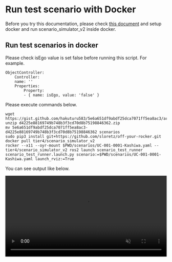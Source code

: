 # Run test scenario with Docker

Before you try this documentation, please check [this document](RunWithDocker.md) and setup docker and run scenario_simulator_v2 inside docker.

## Run test scenarios in docker

Please check isEgo value is set false before running this script.
For example.

```
ObjectController:
    Controller:
    name: ''
    Properties:
        Property:
        - { name: isEgo, value: 'false' }
```


Please execute commands below.
```
wget https://gist.github.com/hakuturu583/5e6a651df9abdf25dca7071ff5ea8ac3/archive/d4225e88169749b748b3f3cd70d8b75198846362.zip
unzip d4225e88169749b748b3f3cd70d8b75198846362.zip
mv 5e6a651df9abdf25dca7071ff5ea8ac3-d4225e88169749b748b3f3cd70d8b75198846362 scenarios
sudo pip3 install git+https://github.com/sloretz/off-your-rocker.git
docker pull tier4/scenario_simulator_v2
rocker --x11 --oyr-mount $PWD/scenarios/UC-001-0001-Kashiwa.yaml -- tier4/scenario_simulator_v2 ros2 launch scenario_test_runner scenario_test_runner.launch.py scenario:=$PWD/scenarios/UC-001-0001-Kashiwa.yaml launch_rviz:=True
```

You can see output like below.

<video
  class="c-video__embed"
  src="https://user-images.githubusercontent.com/10348912/126959705-040368bc-7d56-4b81-b456-876da58f763f.mp4"
  width="100%"
  loop
  autoplay
  muted
  playsinline>
</video>
